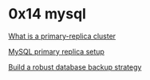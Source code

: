 # 0x14 mysql

[What is a primary-replica cluster](https://www.digitalocean.com/community/tutorials/how-to-choose-a-redundancy-plan-to-ensure-high-availability#sql-replication)

[MySQL primary replica setup](https://www.digitalocean.com/community/tutorials/how-to-set-up-replication-in-mysql)

[Build a robust database backup strategy](https://www.databasejournal.com/ms-sql/developing-a-sql-server-backup-strategy/)
